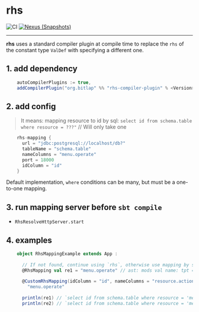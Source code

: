 # rhs

![CI][Badge-CI] [![Nexus (Snapshots)][Badge-Snapshots]][Link-Snapshots]

[Badge-CI]: https://github.com/bitlap/rhs/actions/workflows/ScalaCI.yml/badge.svg
[Badge-Snapshots]: https://img.shields.io/nexus/s/org.bitlap/rhs-compiler-plugin_3?server=https%3A%2F%2Fs01.oss.sonatype.org
[Link-Snapshots]: https://s01.oss.sonatype.org/content/repositories/snapshots/org/bitlap/rhs-compiler-plugin_3

----

**rhs** uses a standard compiler plugin at compile time to replace the `rhs` of the constant type `ValDef` with specifying a different one.

## 1. add dependency

```scala
    autoCompilerPlugins := true,
    addCompilerPlugin("org.bitlap" %% "rhs-compiler-plugin" % <Version>)
```

## 2. add config

> It means: mapping resource to id by sql: `select id from schema.table where resource = ???"` // Will only take one
```scala
    rhs-mapping {
      url = "jdbc:postgresql://localhost/db?"
      tableName = "schema.table"
      nameColumns = "menu.operate"
      port = 18000
      idColumn = "id"
    }
```

Default implementation, `where` conditions can be many, but must be a one-to-one mapping.

## 3. run mapping server before `sbt compile`
- `RhsResolveHttpServer.start`

## 4. examples

```scala
    object RhsMappingExample extends App :
        
      // If not found, continue using `rhs`, otherwise use mapping by sql.
      @RhsMapping val re1 = "menu.operate" // ast: mods val name: tpt = rhs
      
      @CustomRhsMapping(idColumn = "id", nameColumns = "resource.action", tableName = "schema.table") val re2 =
        "menu.operate"
      
      println(re1) // `select id from schema.table where resource = 'menu' and action = 'operate'`
      println(re2) // `select id from schema.table where resource = 'menu' and action = 'operate'`
      
```

